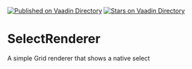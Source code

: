 [![Published on Vaadin  Directory](https://img.shields.io/badge/Vaadin%20Directory-published-00b4f0.svg)](https://vaadin.com/directory/component/selectrenderer)
[![Stars on Vaadin Directory](https://img.shields.io/vaadin-directory/star/selectrenderer.svg)](https://vaadin.com/directory/component/selectrenderer)

# SelectRenderer
A simple Grid renderer that shows a native select
